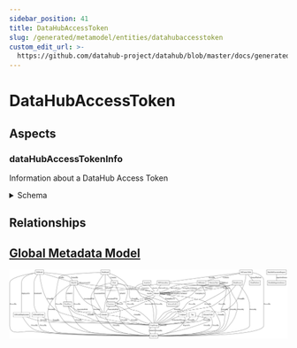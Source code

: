 ```yaml
---
sidebar_position: 41
title: DataHubAccessToken
slug: /generated/metamodel/entities/datahubaccesstoken
custom_edit_url: >-
  https://github.com/datahub-project/datahub/blob/master/docs/generated/metamodel/entities/dataHubAccessToken.md
---
```

# DataHubAccessToken
## Aspects

### dataHubAccessTokenInfo
Information about a DataHub Access Token
<details>
<summary>Schema</summary>

```javascript
{
  "type": "record",
  "Aspect": {
    "name": "dataHubAccessTokenInfo"
  },
  "name": "DataHubAccessTokenInfo",
  "namespace": "com.linkedin.access.token",
  "fields": [
    {
      "Searchable": {
        "fieldType": "TEXT_PARTIAL"
      },
      "type": "string",
      "name": "name",
      "doc": "User defined name for the access token if defined."
    },
    {
      "Searchable": {
        "fieldType": "URN"
      },
      "java": {
        "class": "com.linkedin.common.urn.Urn"
      },
      "type": "string",
      "name": "actorUrn",
      "doc": "Urn of the actor to which this access token belongs to."
    },
    {
      "Searchable": {
        "fieldType": "URN"
      },
      "java": {
        "class": "com.linkedin.common.urn.Urn"
      },
      "type": "string",
      "name": "ownerUrn",
      "doc": "Urn of the actor which created this access token."
    },
    {
      "Searchable": {
        "fieldType": "COUNT",
        "queryByDefault": false
      },
      "type": "long",
      "name": "createdAt",
      "doc": "When the token was created."
    },
    {
      "Searchable": {
        "fieldType": "COUNT",
        "queryByDefault": false
      },
      "type": [
        "null",
        "long"
      ],
      "name": "expiresAt",
      "default": null,
      "doc": "When the token expires."
    },
    {
      "type": [
        "null",
        "string"
      ],
      "name": "description",
      "default": null,
      "doc": "Description of the token if defined."
    }
  ],
  "doc": "Information about a DataHub Access Token"
}
```
</details>

## Relationships

## [Global Metadata Model](https://github.com/datahub-project/static-assets/raw/main/imgs/datahub-metadata-model.png)
![Global Graph](https://github.com/datahub-project/static-assets/raw/main/imgs/datahub-metadata-model.png)
